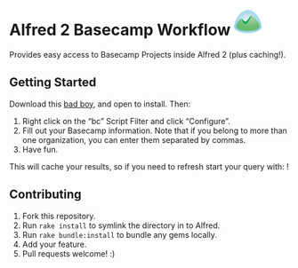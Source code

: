 # Alfred 2 Basecamp Workflow <img src="workflow/icon.png" width="50px" />

Provides easy access to Basecamp Projects inside Alfred 2 (plus caching!).

## Getting Started

Download this [bad boy](https://github.com/johnthepink/alfred2-basecamp/raw/master/alfred2-basecamp.alfredworkflow), and open to install. Then:

1. Right click on the “bc” Script Filter and click “Configure”.
2. Fill out your Basecamp information. Note that if you belong to more than one organization, you can enter them separated by commas.
3. Have fun.

This will cache your results, so if you need to refresh start your query with: !

## Contributing

1. Fork this repository.
2. Run `rake install` to symlink the directory in to Alfred.
3. Run `rake bundle:install` to bundle any gems locally.
4. Add your feature.
5. Pull requests welcome! :)
